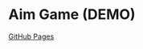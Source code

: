 # Aim Game (DEMO)

[GitHub Pages](https://denisshamanskiy.github.io/demo-aim-training/ "Aim Game (DEMO)")
